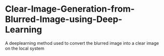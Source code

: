 # Clear-Image-Generation-from-Blurred-Image-using-Deep-Learning
A deeplearning method used to convert the blurred image into a clear image on the local system

